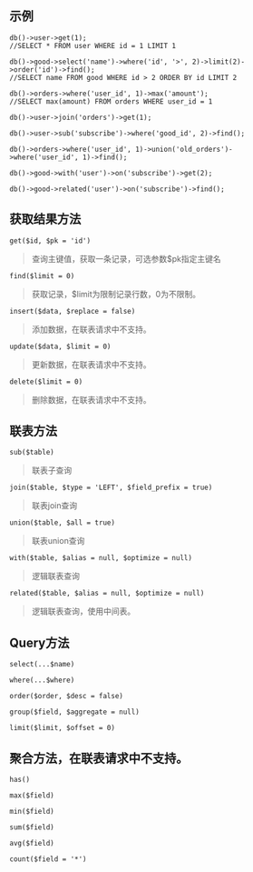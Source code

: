 示例
----
```
db()->user->get(1);
//SELECT * FROM user WHERE id = 1 LIMIT 1

db()->good->select('name')->where('id', '>', 2)->limit(2)->order('id')->find();
//SELECT name FROM good WHERE id > 2 ORDER BY id LIMIT 2

db()->orders->where('user_id', 1)->max('amount');
//SELECT max(amount) FROM orders WHERE user_id = 1

db()->user->join('orders')->get(1);

db()->user->sub('subscribe')->where('good_id', 2)->find();

db()->orders->where('user_id', 1)->union('old_orders')->where('user_id', 1)->find();

db()->good->with('user')->on('subscribe')->get(2);

db()->good->related('user')->on('subscribe')->find();
```
获取结果方法
-----
```
get($id, $pk = 'id')
```
> 查询主键值，获取一条记录，可选参数$pk指定主键名

```
find($limit = 0)
```
>获取记录，$limit为限制记录行数，0为不限制。

```
insert($data, $replace = false)
```
>添加数据，在联表请求中不支持。

```
update($data, $limit = 0)
```
> 更新数据，在联表请求中不支持。

```
delete($limit = 0)
```
> 删除数据，在联表请求中不支持。

联表方法
----
```
sub($table)
```
> 联表子查询

```
join($table, $type = 'LEFT', $field_prefix = true)
```
> 联表join查询

```
union($table, $all = true)
```
> 联表union查询

```
with($table, $alias = null, $optimize = null)
```
> 逻辑联表查询

```
related($table, $alias = null, $optimize = null)
```
> 逻辑联表查询，使用中间表。

Query方法
----
```
select(...$name)
```
```
where(...$where)
```
```
order($order, $desc = false)
```
```
group($field, $aggregate = null)
```
```
limit($limit, $offset = 0)
```

聚合方法，在联表请求中不支持。
----
```
has()
```
```
max($field)
```
```
min($field)
```
```
sum($field)
```
```
avg($field)
```
```
count($field = '*')
```